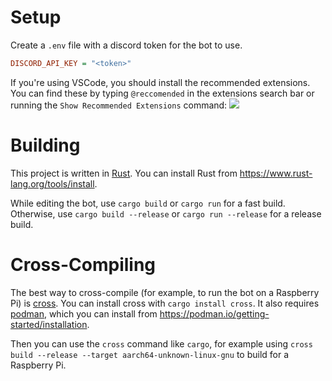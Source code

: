 # Setup

Create a `.env` file with a discord token for the bot to use.

```ini
DISCORD_API_KEY = "<token>"
```

If you're using VSCode, you should install the recommended extensions. You can find these by typing `@reccomended` in the extensions search bar or running the `Show Recommended Extensions` command:
![](https://code.visualstudio.com/assets/docs/editor/extension-marketplace/recommendations.png)

# Building

This project is written in [Rust](https://rust-lang.org). You can install Rust from https://www.rust-lang.org/tools/install.

While editing the bot, use `cargo build` or `cargo run` for a fast build. Otherwise, use `cargo build --release` or `cargo run --release` for a release build.

# Cross-Compiling

The best way to cross-compile (for example, to run the bot on a Raspberry Pi) is [cross](https://github.com/cross-rs/cross). You can install cross with `cargo install cross`. It also requires [podman](https://podman.io), which you can install from https://podman.io/getting-started/installation.

Then you can use the `cross` command like `cargo`, for example using `cross build --release --target aarch64-unknown-linux-gnu` to build for a Raspberry Pi.
